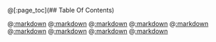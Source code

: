 @[:page_toc](## Table Of Contents)

@[:markdown](fix.md)
@[:markdown](intro.md)
@[:markdown](install.md)
@[:markdown](build.md)
@[:markdown](test.md)
@[:markdown](bug.md)
@[:markdown](authors.md)
@[:markdown](cubic_repo.md)
@[:markdown](end.md)
